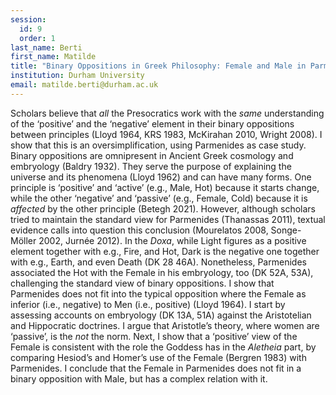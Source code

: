 ```yaml
---
session:
  id: 9
  order: 1
last_name: Berti
first_name: Matilde
title: "Binary Oppositions in Greek Philosophy: Female and Male in Parmenides"
institution: Durham University
email: matilde.berti@durham.ac.uk
---
```

Scholars believe that *all* the Presocratics work with the *same* understanding of the ‘positive’ and the ‘negative’ element in their binary oppositions between principles (Lloyd 1964, KRS 1983, McKirahan 2010, Wright 2008). I show that this is an oversimplification, using Parmenides as case study.
Binary oppositions are omnipresent in Ancient Greek cosmology and embryology (Baldry 1932). They serve the purpose of explaining the universe and its phenomena (Lloyd 1962) and can have many forms. One principle is ‘positive’ and ‘active’ (e.g., Male, Hot) because it starts change, while the other ‘negative’ and ‘passive’ (e.g., Female, Cold) because it is *affected* by the other principle (Betegh 2021). However, although scholars tried to maintain the standard view for Parmenides (Thanassas 2011), textual evidence calls into question this conclusion (Mourelatos 2008, Songe-Möller 2002, Jurnée 2012). In the *Doxa*, while Light figures as a positive element together with e.g., Fire, and Hot, Dark is the negative one together with e.g., Earth, and even Death (DK 28 46A). Nonetheless, Parmenides associated the Hot with the Female in his embryology, too (DK 52A, 53A), challenging the standard view of binary oppositions.
I show that Parmenides does not fit into the typical opposition where the Female as inferior (i.e., negative) to Men (i.e., positive) (Lloyd 1964). I start by assessing accounts on embryology (DK 13A, 51A) against the Aristotelian and Hippocratic doctrines. I argue that Aristotle’s theory, where women are ‘passive’, is the *not* the norm. Next, I show that a ‘positive’ view of the Female is consistent with the role the Goddess has in the *Aletheia* part, by comparing Hesiod’s and Homer’s use of the Female (Bergren 1983) with Parmenides. I conclude that the Female in Parmenides does not fit in a binary opposition with Male, but has a complex relation with it.

